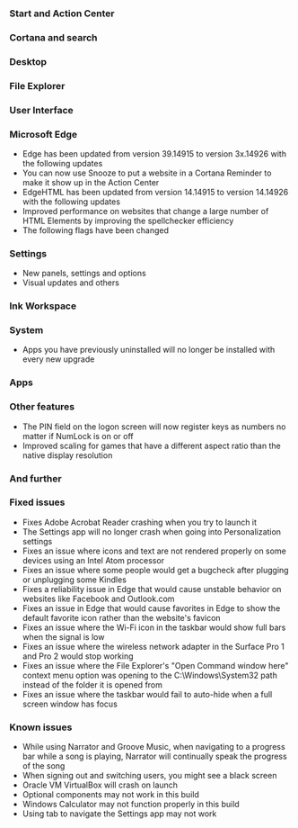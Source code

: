 ### Start and Action Center

### Cortana and search

### Desktop

### File Explorer

### User Interface

### Microsoft Edge
- Edge has been updated from version 39.14915 to version 3x.14926 with the following updates
 - You can now use Snooze to put a website in a Cortana Reminder to make it show up in the Action Center
- EdgeHTML has been updated from version 14.14915 to version 14.14926 with the following updates
 - Improved performance on websites that change a large number of HTML Elements by improving the spellchecker efficiency
- The following flags have been changed

### Settings
- New panels, settings and options
- Visual updates and others

### Ink Workspace

### System
- Apps you have previously uninstalled will no longer be installed with every new upgrade

### Apps

### Other features
- The PIN field on the logon screen will now register keys as numbers no matter if NumLock is on or off
- Improved scaling for games that have a different aspect ratio than the native display resolution

### And further

### Fixed issues
- Fixes Adobe Acrobat Reader crashing when you try to launch it
- The Settings app will no longer crash when going into Personalization settings
- Fixes an issue where icons and text are not rendered properly on some devices using an Intel Atom processor
- Fixes an issue where some people would get a bugcheck after plugging or unplugging some Kindles
- Fixes a reliability issue in Edge that would cause unstable behavior on websites like Facebook and Outlook.com
- Fixes an issue in Edge that would cause favorites in Edge to show the default favorite icon rather than the website's favicon
- Fixes an issue where the Wi-Fi icon in the taskbar would show full bars when the signal is low
- Fixes an issue where the wireless network adapter in the Surface Pro 1 and Pro 2 would stop working
- Fixes an issue where the File Explorer's "Open Command window here" context menu option was opening to the C:\Windows\System32 path instead of the folder it is opened from
- Fixes an issue where the taskbar would fail to auto-hide when a full screen window has focus

### Known issues
- While using Narrator and Groove Music, when navigating to a progress bar while a song is playing, Narrator will continually speak the progress of the song
- When signing out and switching users, you might see a black screen
- Oracle VM VirtualBox will crash on launch
- Optional components may not work in this build
- Windows Calculator may not function properly in this build
- Using tab to navigate the Settings app may not work